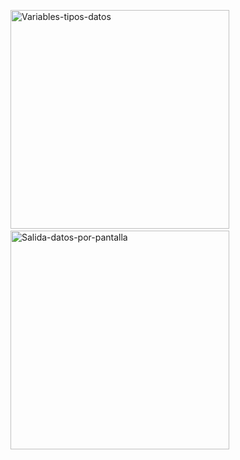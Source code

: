 <a href="https://www.youtube.com/watch?v=FafplUXBGBE" target="_blank"><img width="350" alt="Variables-tipos-datos" src="https://github.com/user-attachments/assets/e3e48d5f-9962-43b4-aa99-edb7627893b1" /></a>&nbsp;
<a href="https://www.youtube.com/watch?v=rXLBxdi_JVA" target="_blank"><img width="350" alt="Salida-datos-por-pantalla" src="https://github.com/user-attachments/assets/545caf91-9d0f-4f73-a10c-b027a5c616c2" /></a>
